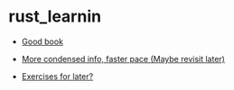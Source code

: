 # rust_learnin

* [Good book](https://rust-book.cs.brown.edu/)

* [More condensed info, faster pace (Maybe revisit later)](https://google.github.io/comprehensive-rust/)

* [Exercises for later?](https://www.codestepbystep.com/problem/list/rust)
